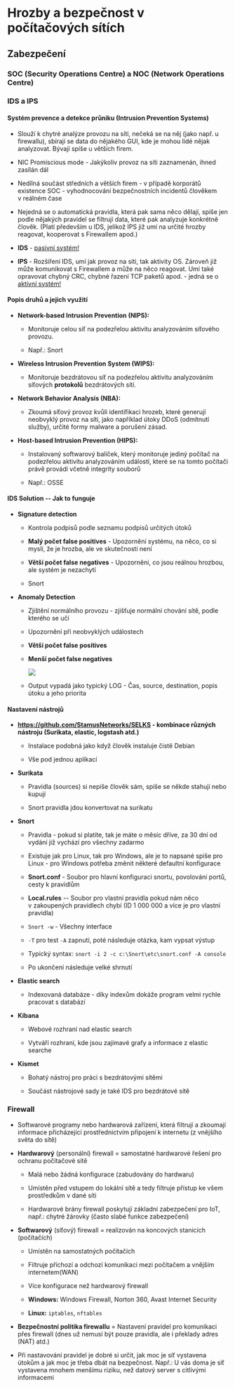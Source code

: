 # Hrozby a bezpečnost v počítačových sítích

## Zabezpečení

### SOC (Security Operations Centre) a NOC (Network Operations Centre)

### IDS a IPS

#### Systém prevence a detekce průniku (Intrusion Prevention Systems)

- Slouží k chytré analýze provozu na síti, nečeká se na něj (jako např. u firewallu), sbírají se data do nějakého GUI, kde je mohou lidé nějak analyzovat. Bývají spíše u větších firem.

- NIC Promiscious mode - Jakýkoliv provoz na síti zaznamenán, ihned zasílán dál

- Nedílná součást středních a větších firem - v případě korporátů existence SOC - vyhodnocování bezpečnostních incidentů člověkem v reálném čase

- Nejedná se o automatická pravidla, která pak sama něco dělají, spíše jen podle nějakých pravidel se filtrují data, které pak analyzuje konkrétně člověk. (Platí především u IDS, jelikož IPS již umí na určité hrozby reagovat, kooperovat s Firewallem apod.)

- **IDS** - <u>pasivní systém!</u>

- **IPS** - Rozšíření IDS, umí jak provoz na síti, tak aktivity OS. Zároveň již může komunikovat s Firewallem a může na něco reagovat. Umí také opravovat chybný CRC, chybné řazení TCP paketů apod. - jedná se o <u>aktivní systém!</u>

  

#### Popis druhů a jejich využití

-   **Network-based Intrusion Prevention (NIPS):**

    -   Monitoruje celou síť na podezřelou aktivitu analyzováním síťového provozu.

    -   Např.: Snort

-   **Wireless Intrusion Prevention System (WIPS):**

    -   Monitoruje bezdrátovou síť na podezřelou aktivitu analyzováním síťových **protokolů** bezdrátových sítí.

-   **Network Behavior Analysis (NBA):**

    -   Zkoumá síťový provoz kvůli identifikaci hrozeb, které generují neobvyklý provoz na síti, jako například útoky DDoS (odmítnutí služby), určité formy malware a porušení zásad.

-   **Host-based Intrusion Prevention (HIPS):**

    -   Instalovaný softwarový balíček, který monitoruje jediný počítač na podezřelou aktivitu analyzováním událostí, které se na tomto počítači právě provádí včetně integrity souborů

    - Např.: OSSE
    
      

####  IDS Solution -- Jak to funguje

-   **Signature detection**

    -   Kontrola podpisů podle seznamu podpisů určitých útoků

    -   **Malý počet false positives** - Upozornění systému, na něco, co si myslí, že je hrozba, ale ve skutečnosti není

    -   **Větší počet false negatives** - Upozornění, co jsou reálnou hrozbou, ale systém je nezachytí

    -   Snort

-   **Anomaly Detection**

    - Zjištění normálního provozu - zjišťuje normální chování sítě, podle kterého se učí

    - Upozornění při neobvyklých událostech

    - **Větší počet false positives**

    - **Menší počet false negatives**
    
      ![](20-output.png)
    
    - Output vypadá jako typický LOG - Čas, source, destination, popis útoku a jeho priorita
    
      

#### Nastavení nástrojů

-   **<https://github.com/StamusNetworks/SELKS> - kombinace různých nástroju (Surikata, elastic, logstash atd.)**
    -   Instalace podobná jako když člověk instaluje čistě Debian
    
    -   Vše pod jednou aplikací
    
-   **Surikata**

    -   Pravidla (sources) si nepíše člověk sám, spíše se někde stahují nebo kupují

    -   Snort pravidla jdou konvertovat na surikatu

-   **Snort**
    -   Pravidla - pokud si platíte, tak je máte o měsíc dříve, za 30 dní od vydání již vychází pro všechny zadarmo
    
    -   Existuje jak pro Linux, tak pro Windows, ale je to napsané spíše pro Linux - pro Windows potřeba změnit některé defaultní konfigurace
    
    -   **Snort.conf** - Soubor pro hlavní konfiguraci snortu, povolování portů, cesty k pravidlům
    
    -   **Local.rules** -- Soubor pro vlastní pravidla pokud nám něco v zakoupených pravidlech chybí (ID 1 000 000 a více je pro vlastní pravidla)
    
    -   `Snort -w` - Všechny interface
    
    -   `-T` pro test `-A` zapnutí, poté následuje otázka, kam vypsat výstup
    
    -   Typický syntax: `snort -i 2 -c c:\Snort\etc\snort.conf -A console`
    
    -   Po ukončení následuje velké shrnutí
    
-   **Elastic search**
    -   Indexovaná databáze - díky indexům dokáže program velmi rychle pracovat s databází
    
-   **Kibana**
    -   Webové rozhraní nad elastic search
    
    -   Vytváří rozhraní, kde jsou zajímavé grafy a informace z elastic searche
    
-   **Kismet**

    -   Bohatý nástroj pro práci s bezdrátovými sítěmi

    -   Součást nástrojové sady je také IDS pro bezdrátové sítě


### Firewall

- Softwarové programy nebo hardwarová zařízení, která filtrují a zkoumají informace přicházející prostřednictvím připojení k internetu (z vnějšího světa do sítě)

-   **Hardwarový** (personální) firewall = samostatné hardwarové řešení pro ochranu počítačové sítě

    -   Malá nebo žádná konfigurace (zabudovány do hardwaru)

    -   Umístěn před vstupem do lokální sítě a tedy filtruje přístup ke všem prostředkům v dané síti

    -   Hardwarové brány firewall poskytují základní zabezpečení pro IoT, např.: chytré žárovky (často slabé funkce zabezpečení)

-   **Softwarový** (síťový) firewall = realizován na koncových stanicích (počítačích)

    -   Umístěn na samostatných počítačích

    -   Filtruje příchozí a odchozí komunikaci mezi počítačem a vnějším internetem(WAN)

    -   Více konfigurace než hardwarový firewall

    -   **Windows:** Windows Firewall, Norton 360, Avast Internet Security

    -   **Linux:** `iptables`, `nftables`

- **Bezpečnostní politika firewallu** = Nastavení pravidel pro komunikaci přes firewall (dnes už nemusí být pouze pravidla, ale i překlady adres (NAT) atd.)

- Při nastavování pravidel je dobré si určit, jak moc je síť vystavena útokům a jak moc je třeba dbát na bezpečnost. Např.: U vás doma je síť vystavena mnohem menšímu riziku, než datový server s citlivými informacemi
